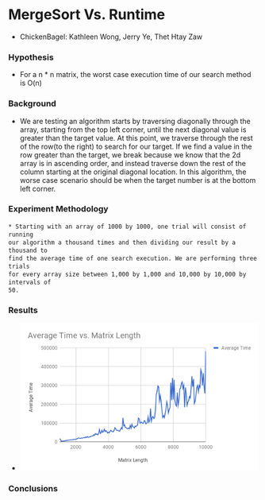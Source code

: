 # MergeSort Vs. Runtime
  * ChickenBagel: Kathleen Wong, Jerry Ye, Thet Htay Zaw

### Hypothesis
  * For a n * n matrix, the worst case execution time of our search method is
    O(n)

### Background
  * We are testing an algorithm starts by traversing diagonally through the array, starting
     from the top left corner, until the next diagonal value is greater than the
     target value. At this point, we traverse through the rest of the row(to the right)
     to search for our target. If we find a value in the row greater than the target,
     we break because we know that the 2d array is in ascending order, and instead
     traverse down the rest of the column starting at the original diagonal location.
     In this algorithm, the worse case scenario should be when the target number is at
     the bottom left corner.

### Experiment Methodology
    * Starting with an array of 1000 by 1000, one trial will consist of running
    our algorithm a thousand times and then dividing our result by a thousand to
    find the average time of one search execution. We are performing three trials
    for every array size between 1,000 by 1,000 and 10,000 by 10,000 by intervals of
    50.

### Results
   * ![graph results](chart.png)


### Conclusions
